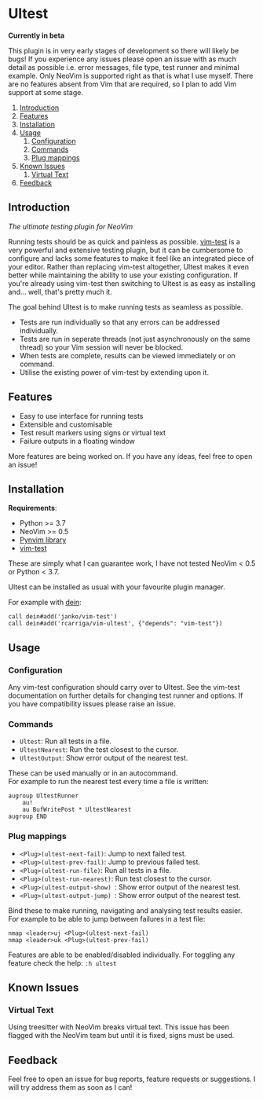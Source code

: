 # Ultest

**Currently in beta**

This plugin is in very early stages of development so there will likely be bugs!
If you experience any issues please open an issue with as much detail as possible i.e. error messages, file type, test runner and minimal example.
Only NeoVim is supported right as that is what I use myself.
There are no features absent from Vim that are required, so I plan to add Vim support at some stage.


1. [Introduction](#introduction)
2. [Features](#features)
3. [Installation](#installation)
4. [Usage](#usage)
	1. [Configuration](#configuration)
	2. [Commands](#commands)
	3. [Plug mappings](#plug-mappings)
5. [Known Issues](#known-issues)
	1. [Virtual Text](#virtual-text)
6. [Feedback](#feedback)

## Introduction

_The ultimate testing plugin for NeoVim_

Running tests should be as quick and painless as possible.
[vim-test](https://github.com/janko/vim-test) is a very powerful and extensive testing plugin, but it can be cumbersome to configure and lacks some features to make it feel like an integrated piece of your editor.
Rather than replacing vim-test altogether, Ultest makes it even better while maintaining the ability to use your existing configuration.
If you're already using vim-test then switching to Ultest is as easy as installing and... well, that's pretty much it.

The goal behind Ultest is to make running tests as seamless as possible.

- Tests are run individually so that any errors can be addressed individually.
- Tests are run in seperate threads (not just asynchronously on the same thread) so your Vim session will never be blocked.
- When tests are complete, results can be viewed immediately or on command.
- Utilise the existing power of vim-test by extending upon it.

## Features

- Easy to use interface for running tests
- Extensible and customisable
- Test result markers using signs or virtual text
- Failure outputs in a floating window

More features are being worked on.
If you have any ideas, feel free to open an issue!

## Installation

**Requirements**:

- Python >= 3.7
- NeoVim >= 0.5
- [Pynvim library](https://pynvim.readthedocs.io/en/latest/installation.html)
- [vim-test](https://github.com/janko/vim-test)

These are simply what I can guarantee work, I have not tested NeoVim < 0.5 or Python < 3.7.

Ultest can be installed as usual with your favourite plugin manager.

For example with [dein](https://github.com/Shougo/dein.vim):
```vim
call dein#add('janko/vim-test')
call dein#add('rcarriga/vim-ultest', {"depends": "vim-test"})
```

## Usage

### Configuration

Any vim-test configuration should carry over to Ultest.
See the vim-test documentation on further details for changing test runner and options.
If you have compatibility issues please raise an issue.

### Commands

- `Ultest`: Run all tests in a file.
- `UltestNearest`: Run the test closest to the cursor.
- `UltestOutput`: Show error output of the nearest test.

These can be used manually or in an autocommand.\
For example to run the nearest test every time a file is written:
```vim
augroup UltestRunner
    au!
    au BufWritePost * UltestNearest
augroup END
```

### Plug mappings

- `<Plug>(ultest-next-fail)`: Jump to next failed test.
- `<Plug>(ultest-prev-fail)`: Jump to previous failed test.
- `<Plug>(ultest-run-file)`: Run all tests in a file.
- `<Plug>(ultest-run-nearest)`: Run test closest to the cursor.
- `<Plug>(ultest-output-show) `: Show error output of the nearest test.
- `<Plug>(ultest-output-jump) `: Show error output of the nearest test.

Bind these to make running, navigating and analysing test results easier.\
For example to be able to jump between failures in a test file:
```vim
nmap <leader>uj <Plug>(ultest-next-fail)
nmap <leader>uk <Plug>(ultest-prev-fail)
```

Features are able to be enabled/disabled individually.
For toggling any feature check the help: `:h ultest`

## Known Issues

### Virtual Text

Using treesitter with NeoVim breaks virtual text.
This issue has been flagged with the NeoVim team but until it is fixed, signs must be used.

## Feedback

Feel free to open an issue for bug reports, feature requests or suggestions.
I will try address them as soon as I can!
